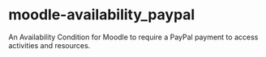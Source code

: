 # moodle-availability_paypal
An Availability Condition for Moodle to require a PayPal payment to access activities and resources.
